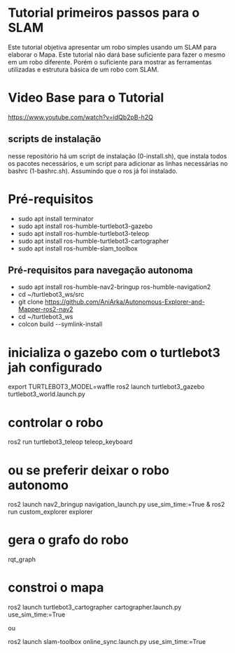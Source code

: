 # Tutorial primeiros passos para o SLAM

Este tutorial objetiva apresentar um robo simples usando um SLAM para elaborar o Mapa. Este tutorial não dará base suficiente para fazer o mesmo em um robo diferente. Porém o suficiente para mostrar as ferramentas utilizadas e estrutura básica de um robo com SLAM.

# Video Base para o Tutorial

https://www.youtube.com/watch?v=idQb2pB-h2Q

## scripts de instalação
nesse repositório há um script de instalação (0-install.sh), que instala todos os pacotes necessários, e um script para adicionar as linhas necessárias no bashrc (1-bashrc.sh). Assumindo que o ros já foi instalado.

# Pré-requisitos
- sudo apt install terminator
- sudo apt install ros-humble-turtlebot3-gazebo
- sudo apt install ros-humble-turtlebot3-teleop
- sudo apt install ros-humble-turtlebot3-cartographer
- sudo apt install ros-humble-slam_toolbox
## Pré-requisitos para navegação autonoma

- sudo apt install ros-humble-nav2-bringup ros-humble-navigation2
- cd ~/turtlebot3_ws/src
- git clone https://github.com/AniArka/Autonomous-Explorer-and-Mapper-ros2-nav2
- cd ~/turtlebot3_ws
- colcon build --symlink-install


# inicializa o gazebo com o turtlebot3 jah configurado
export TURTLEBOT3_MODEL=waffle
ros2 launch turtlebot3_gazebo turtlebot3_world.launch.py

# controlar o robo
ros2 run turtlebot3_teleop teleop_keyboard

# ou se preferir deixar o robo autonomo

ros2 launch nav2_bringup navigation_launch.py use_sim_time:=True & ros2 run custom_explorer explorer

# gera o grafo do robo
rqt_graph

# constroi o mapa
ros2 launch turtlebot3_cartographer cartographer.launch.py use_sim_time:=True

ou

ros2 launch slam-toolbox online_sync.launch.py use_sim_time:=True


